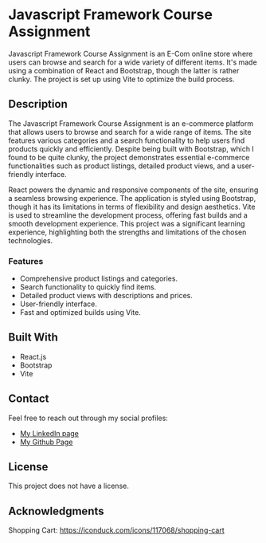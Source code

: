 # Javascript Framework Course Assignment

Javascript Framework Course Assignment is an E-Com online store where users can browse and search for a wide variety of different items. It's made using a combination of React and Bootstrap, though the latter is rather clunky. The project is set up using Vite to optimize the build process.

## Description

The Javascript Framework Course Assignment is an e-commerce platform that allows users to browse and search for a wide range of items. The site features various categories and a search functionality to help users find products quickly and efficiently. Despite being built with Bootstrap, which I found to be quite clunky, the project demonstrates essential e-commerce functionalities such as product listings, detailed product views, and a user-friendly interface.

React powers the dynamic and responsive components of the site, ensuring a seamless browsing experience. The application is styled using Bootstrap, though it has its limitations in terms of flexibility and design aesthetics. Vite is used to streamline the development process, offering fast builds and a smooth development experience. This project was a significant learning experience, highlighting both the strengths and limitations of the chosen technologies.

### Features

- Comprehensive product listings and categories.
- Search functionality to quickly find items.
- Detailed product views with descriptions and prices.
- User-friendly interface.
- Fast and optimized builds using Vite.

## Built With

- React.js
- Bootstrap
- Vite

## Contact

Feel free to reach out through my social profiles:

- [My LinkedIn page](https://www.linkedin.com/in/kevin-havn/)
- [My Github Page](https://www.github.com/kevinhavn)

## License

This project does not have a license.

## Acknowledgments

Shopping Cart: https://iconduck.com/icons/117068/shopping-cart

